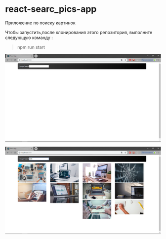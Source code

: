 # react-searc_pics-app
Приложение по  поиску картинок

Чтобы запустить,после клонирования этого репозитория, выполните следующую команду :

> npm run start





![Пример](https://github.com/alexkozopolianski/react-searc_pics-app/blob/master/public/pics_1.png)

![Пример](https://github.com/alexkozopolianski/react-searc_pics-app/blob/master/public/pics_2.png)

